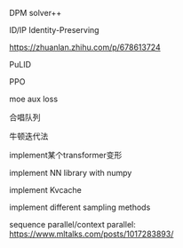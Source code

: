 DPM solver++


ID/IP Identity-Preserving

https://zhuanlan.zhihu.com/p/678613724

PuLID


PPO

moe aux loss

合唱队列

牛顿迭代法

implement某个transformer变形

implement NN library with numpy

implement Kvcache

implement different sampling methods

sequence parallel/context parallel: https://www.mltalks.com/posts/1017283893/
